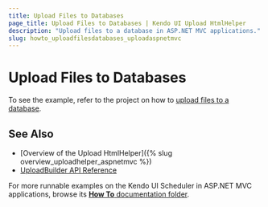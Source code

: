 ```yaml
---
title: Upload Files to Databases
page_title: Upload Files to Databases | Kendo UI Upload HtmlHelper
description: "Upload files to a database in ASP.NET MVC applications."
slug: howto_uploadfilesdatabases_uploadaspnetmvc
---
```


# Upload Files to Databases

To see the example, refer to the project on how to [upload files to a database](http://www.telerik.com/support/code-library/uploading-files-to-a-database-a709c50f6296).

## See Also

* [Overview of the Upload HtmlHelper]({% slug overview_uploadhelper_aspnetmvc %})
* [UploadBuilder API Reference](http://docs.telerik.com/aspnet-mvc/api/Kendo.Mvc.UI.Fluent/UploadBuilder)

For more runnable examples on the Kendo UI Scheduler in ASP.NET MVC applications, browse its [**How To** documentation folder](/helpers/upload/how-to/).
